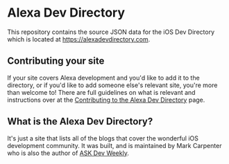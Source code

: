 # Alexa Dev Directory

This repository contains the source JSON data for the iOS Dev Directory which is located at https://alexadevdirectory.com.

## Contributing your site

If your site covers Alexa development and you'd like to add it to the directory, or if you'd like to add someone else's relevant site, you're more than welcome to! There are full guidelines on what is relevant and instructions over at the [Contributing to the Alexa Dev Directory](https://askdevdirectory.com/contributing/) page.

## What is the Alexa Dev Directory?

It's just a site that lists all of the blogs that cover the wonderful iOS development community. It was built, and is maintained by Mark Carpenter who is also the author of [ASK Dev Weekly](https://askdevweekly.com).
